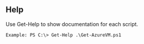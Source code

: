 Help
----
Use Get-Help to show documentation for each script.

```
Example: PS C:\> Get-Help .\Get-AzureVM.ps1
```
